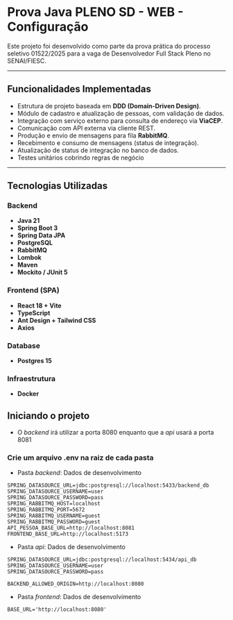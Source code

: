 # Prova Java PLENO SD - WEB - Configuração

Este projeto foi desenvolvido como parte da prova prática do processo seletivo 01522/2025 para a vaga de Desenvolvedor Full Stack Pleno no SENAI/FIESC.

---

## Funcionalidades Implementadas

- Estrutura de projeto baseada em **DDD (Domain-Driven Design)**.
- Módulo de cadastro e atualização de pessoas, com validação de dados.
- Integração com serviço externo para consulta de endereço via **ViaCEP**.
- Comunicação com API externa via cliente REST.
- Produção e envio de mensagens para fila **RabbitMQ**.
- Recebimento e consumo de mensagens (status de integração).
- Atualização de status de integração no banco de dados.
- Testes unitários cobrindo regras de negócio

---

## Tecnologias Utilizadas

### Backend

- **Java 21**
- **Spring Boot 3**
- **Spring Data JPA**
- **PostgreSQL**
- **RabbitMQ**
- **Lombok**
- **Maven**
- **Mockito / JUnit 5**

### Frontend (SPA)

- **React 18 + Vite**
- **TypeScript**
- **Ant Design + Tailwind CSS**
- **Axios**

### Database
- **Postgres 15**

### Infraestrutura
- **Docker**

## Iniciando o projeto
 - O *backend* irá utilizar a porta 8080 enquanto que a *api* usará a porta 8081

### Crie um arquivo .env na raiz de cada pasta

 - Pasta *backend*: Dados de desenvolvimento

```
SPRING_DATASOURCE_URL=jdbc:postgresql://localhost:5433/backend_db
SPRING_DATASOURCE_USERNAME=user
SPRING_DATASOURCE_PASSWORD=pass
SPRING_RABBITMQ_HOST=localhost
SPRING_RABBITMQ_PORT=5672
SPRING_RABBITMQ_USERNAME=guest
SPRING_RABBITMQ_PASSWORD=guest
API_PESSOA_BASE_URL=http://localhost:8081
FRONTEND_BASE_URL=http://localhost:5173
```

 - Pasta *api*: Dados de desenvolvimento

```
SPRING_DATASOURCE_URL=jdbc:postgresql://localhost:5434/api_db
SPRING_DATASOURCE_USERNAME=user
SPRING_DATASOURCE_PASSWORD=pass

BACKEND_ALLOWED_ORIGIN=http://localhost:8080
```

 - Pasta *frontend*: Dados de desenvolvimento

```
BASE_URL='http://localhost:8080'
```
